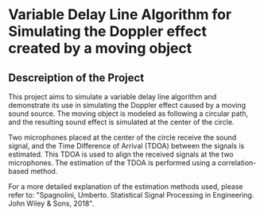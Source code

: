 # Variable Delay Line Algorithm for Simulating the Doppler effect created by a moving object
Descreiption of the Project
--------------------------------------------------------------------------------------------
This project aims to simulate a variable delay line algorithm and demonstrate its use in simulating the Doppler effect caused by a moving sound source. The moving object is modeled as following a circular path, and the resulting sound effect is simulated at the center of the circle.

Two microphones placed at the center of the circle receive the sound signal, and the Time Difference of Arrival (TDOA) between the signals is estimated. This TDOA is used to align the received signals at the two microphones. The estimation of the TDOA is performed using a correlation-based method.

For a more detailed explanation of the estimation methods used, please refer to:
"Spagnolini, Umberto. Statistical Signal Processing in Engineering. John Wiley & Sons, 2018".
